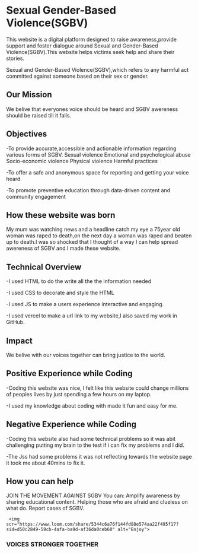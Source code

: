# Sexual Gender-Based Violence(SGBV)

This website is a digital platform designed to raise awareness,provide support and foster dialogue around Sexual and Gender-Based Violence(SGBV).This website helps victims seek help and share their stories.

Sexual and Gender-Based Violence(SGBV),which refers to any harmful act committed against someone based on their sex or gender.

## Our Mission
We belive that everyones voice should be heard and SGBV awereness should be raised till it falls.

## Objectives
-To provide accurate,accessible and actionable information regarding various forms of SGBV.
         Sexual violence
         Emotional and psychological abuse
         Socio-economic violence
         Physical violence
         Harmful practices

-To offer a safe and anonymous space for reporting and getting your voice heard

-To promote preventive education through data-driven content and community engagement

## How these website was born
My mum was watching news and a headline catch my eye a 75year old woman was raped to death,on the next day a woman was raped and beaten up to death.I was so shocked that I thought of a way I can help spread awereness of SGBV and I made these website. 

 ## Technical Overview
 -I used HTML to do the write all the the information needed
 
 -I used CSS to decorate and style the HTML
 
 -I used JS to make a users experience interactive and engaging.
 
 -I used vercel to make a url link to my website,I also saved my work in 
  GitHub.

 ## Impact
 We belive with our voices together can bring justice to the world.

## Positive Experience while Coding
-Coding this website was nice, I felt like this website could change 
millions of peoples lives by just spending a few hours on my laptop.

-I used my knowledge about coding with made it fun and easy for me.
    
## Negative Experience while Coding
-Coding this website also had some technical problems so it was abit 
 challenging putting my brain to the test if i can fix my problems and 
 I did.
 
 -The Jss had some problems it was not reflecting towards the website 
 page it took me about 40mins to fix it.
      
## How you can help
 JOIN THE MOVEMENT AGAINST SGBV
 You can:
     Amplify awareness by sharing educational content.
     Helping those who are afraid and clueless on what do.
     Report cases of SGBV.

     <img scr="https://www.loom.com/share/5344c6a76f144fd88e574aa22f495f17?sid=d50c2849-59cb-4afa-ba9d-af36da0ceb60" alt="Enjoy">
     
### VOICES STRONGER TOGETHER
